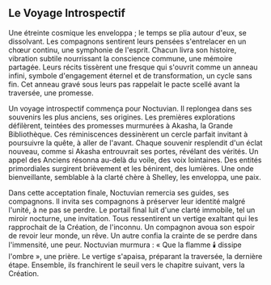 ## Le Voyage Introspectif

Une étreinte cosmique les enveloppa ; le temps se plia autour d'eux, se dissolvant. Les compagnons sentirent leurs pensées s'entrelacer en un chœur continu, une symphonie de l'esprit. Chacun livra son histoire, vibration subtile nourrissant la conscience commune, une mémoire partagée. Leurs récits tissèrent une fresque qui s'ouvrit comme un anneau infini, symbole d'engagement éternel et de transformation, un cycle sans fin. Cet anneau gravé sous leurs pas rappelait le pacte scellé avant la traversée, une promesse.

Un voyage introspectif commença pour Noctuvian. Il replongea dans ses souvenirs les plus anciens, ses origines. Les premières explorations défilèrent, teintées des promesses murmurées à Akasha, la Grande Bibliothèque. Ces réminiscences dessinèrent un cercle parfait invitant à poursuivre la quête, à aller de l'avant. Chaque souvenir resplendit d'un éclat nouveau, comme si Akasha entrouvrait ses portes, révélant des vérités. Un appel des Anciens résonna au-delà du voile, des voix lointaines. Des entités primordiales surgirent brièvement et les bénirent, des lumières. Une onde bienveillante, semblable à la clarté chère à Shelley, les enveloppa, une paix.

Dans cette acceptation finale, Noctuvian remercia ses guides, ses compagnons. Il invita ses compagnons à préserver leur identité malgré l'unité, à ne pas se perdre. Le portail final luit d'une clarté immobile, tel un miroir nocturne, une invitation. Tous ressentirent un vertige exaltant qui les rapprochait de la Création, de l'inconnu. Un compagnon avoua son espoir de revoir leur monde, un rêve. Un autre confia la crainte de se perdre dans l'immensité, une peur. Noctuvian murmura : « Que la flamme 🕯️ dissipe l'ombre », une prière. Le vertige s'apaisa, préparant la traversée, la dernière étape. Ensemble, ils franchirent le seuil vers le chapitre suivant, vers la Création.